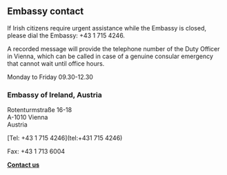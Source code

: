 ## Embassy contact

If Irish citizens require urgent assistance while the Embassy is closed, please dial the Embassy: +43 1 715 4246.

A recorded message will provide the telephone number of the Duty Officer in Vienna, which can be called in case of a genuine consular emergency that cannot wait until office hours.

Monday to Friday 09.30-12.30

### Embassy of Ireland, Austria

Rotenturmstraße 16-18   
A-1010 Vienna   
Austria

[Tel: +43 1 715 4246](tel:+431 715 4246)

Fax: +43 1 713 6004

[**Contact us**](/en/austria/vienna/contact/)